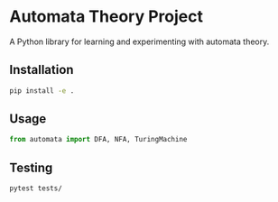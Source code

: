 # Automata Theory Project

A Python library for learning and experimenting with automata theory.

## Installation

```bash
pip install -e .
```

## Usage

```python
from automata import DFA, NFA, TuringMachine
```

## Testing

```bash
pytest tests/
```
